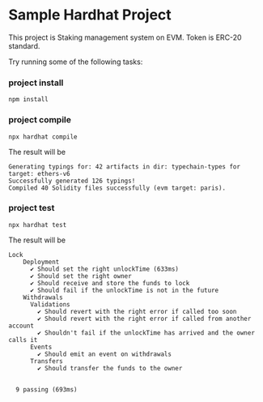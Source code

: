 # Sample Hardhat Project

This project is Staking management system on EVM.
Token is ERC-20 standard.

Try running some of the following tasks:

### project install

```shell
npm install
```
### project compile

```shell
npx hardhat compile
```
The result will be
```shell
Generating typings for: 42 artifacts in dir: typechain-types for target: ethers-v6
Successfully generated 126 typings!
Compiled 40 Solidity files successfully (evm target: paris).
```
### project test

```shell
npx hardhat test
```

The result will be 

```shell
Lock
    Deployment
      ✔ Should set the right unlockTime (633ms)
      ✔ Should set the right owner
      ✔ Should receive and store the funds to lock
      ✔ Should fail if the unlockTime is not in the future
    Withdrawals
      Validations
        ✔ Should revert with the right error if called too soon
        ✔ Should revert with the right error if called from another account
        ✔ Shouldn't fail if the unlockTime has arrived and the owner calls it
      Events
        ✔ Should emit an event on withdrawals
      Transfers
        ✔ Should transfer the funds to the owner


  9 passing (693ms)
```
